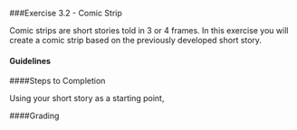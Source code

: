 ###Exercise 3.2 - Comic Strip

Comic strips are short stories told in 3 or 4 frames. In this exercise you will create a comic strip based on the previously developed short story.

#### Guidelines

####Steps to Completion

Using your short story as a starting point, 

####Grading